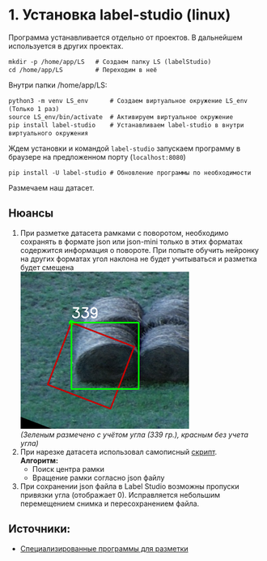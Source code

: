 # 1. Установка label-studio (linux)

Программа устанавливается отдельно от проектов. В дальнейшем используется в других проектах.

    mkdir -p /home/app/LS   # Создаем папку LS (labelStudio)
    cd /home/app/LS         # Переходим в неё

Внутри папки /home/app/LS:

    python3 -m venv LS_env      # Создаем виртуальное окружение LS_env (Только 1 раз)
    source LS_env/bin/activate  # Активируем виртуальное окружение
    pip install label-studio    # Устанавливаем label-studio в внутри виртуального окружения
    

Ждем установки и командой `label-studio` запускаем программу в браузере на предложенном порту (`localhost:8080`)

    pip install -U label-studio # Обновление программы по необходимости

Размечаем наш датасет.

## Нюансы
1. При разметке датасета рамками с поворотом, необходимо сохранять в формате json или json-mini только в этих форматах содержится информация о повороте. При попыте обучить нейронку на других форматах угол наклона не будет учитываться и разметка будет смещена <br>![Alt text](/knowledgeBase/images/1.png)<br>
*(Зеленым размечено с учётом угла (339 гр.), красным без учета угла)*
2. При нарезке датасета использовал самописный [скрипт](/scripts/slicer_json-min.py).
   <br>**Алгоритм:**<br>
   * Поиск центра рамки
   * Вращение рамки согласно json файлу 
3. При сохранении json файла в Label Studio возможны пропуски привязки угла (отображает 0). Исправляется небольшим перемещением снимка и пересохранением файла. 


## Источники:
+ [Cпециализированные программы для разметки](https://www.youtube.com/watch?v=XMfUe7HC79I)